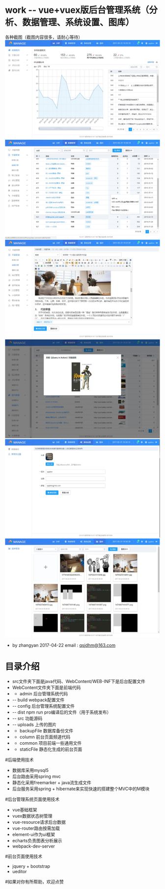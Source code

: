 

# work -- vue+vuex版后台管理系统（分析、数据管理、系统设置、图库）
各种截图（截图内容很多，请耐心等待）
<img src="markdown-jpg/分析.jpg" />
<img src="markdown-jpg/编辑文章.jpg" />
<img src="markdown-jpg/详情.jpg" />
<img src="markdown-jpg/图书.jpg" />
<img src="markdown-jpg/系统设置.jpg" />
<img src="markdown-jpg/图库.jpg" />



* by zhangyan 2017-04-22            email : qsjdhm@163.com

# 目录介绍
* src文件夹下面是java代码、WebContent/WEB-INF下是后台配置文件
* WebContent文件夹下面是前端代码
* - admin      后台管理系统代码
* --   build    webpack配置文件
* --   config   后台管理系统配置文件
* --   dist     npm run pro编译后的文件（用于系统发布）
* --   src      功能源码
* --   uploads  上传的图片
* - backupFile 数据库备份文件
* - column     前台页面频道代码
* - common     项目前端一些通用文件
* - staticFile 静态化生成的前台页面

#后端使用技术
* 数据库采用mysql5
* 后台路由采用spring mvc
* 静态化采用freemarker + java流生成文件
* 后台服务采用spring + hibernate来实现快速的搭建整个MVC中的M模块

#后台管理系统页面使用技术
* vue基础框架
* vuex数据状态树管理
* vue-resource请求后台数据
* vue-router路由按需加载
* element-ui作为ui框架
* echarts负责图表分析展示
* webpack-dev-server

#前台页面使用技术
* jquery + bootstrap
* ueditor


#如果对你有所帮助，欢迎点赞

